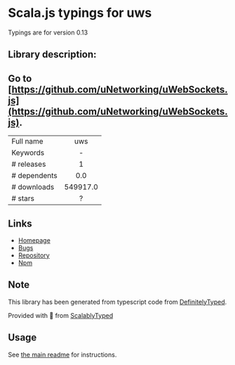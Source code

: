 
# Scala.js typings for uws

Typings are for version 0.13

## Library description:
## Go to [https://github.com/uNetworking/uWebSockets.js](https://github.com/uNetworking/uWebSockets.js).

|                    |                 |
| ------------------ | :-------------: |
| Full name          | uws |
| Keywords           | - |
| # releases         | 1 |
| # dependents       | 0.0 |
| # downloads        | 549917.0 |
| # stars            | ? |

## Links
- [Homepage](https://github.com/uNetworking/uWebSockets.js#readme)
- [Bugs](https://github.com/uNetworking/uWebSockets.js/issues)
- [Repository](https://github.com/uNetworking/uWebSockets.js)
- [Npm](https://www.npmjs.com/package/uws)
    


## Note
This library has been generated from typescript code from [DefinitelyTyped](https://definitelytyped.org).

Provided with :purple_heart: from [ScalablyTyped](https://github.com/oyvindberg/ScalablyTyped)

## Usage
See [the main readme](../../readme.md) for instructions.


